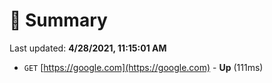 # 📖 Summary
Last updated: **4/28/2021, 11:15:01 AM**

- `GET` [https://google.com](https://google.com) - **Up** (111ms)
